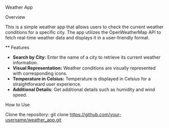 Weather App

 Overview

This is a simple weather app that allows users to check the current weather conditions for a specific city. The app utilizes the OpenWeatherMap API to fetch real-time weather data and displays it in a user-friendly format.

** Features

- **Search by City:** Enter the name of a city to retrieve its current weather information.
- **Visual Representation:** Weather conditions are visually represented with corresponding icons.
- **Temperature in Celsius:** Temperature is displayed in Celsius for a straightforward user experience.
- **Additional Details:** Get additional details such as humidity and wind speed.

 How to Use

 Clone the repository:
git clone https://github.com/your-username/weather_app.git
